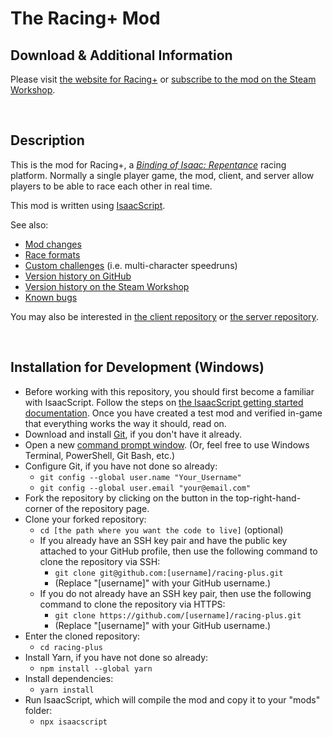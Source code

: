 # The Racing+ Mod

<!-- markdownlint-disable MD033 -->

## Download & Additional Information

Please visit [the website for Racing+](https://isaacracing.net/) or [subscribe to the mod on the Steam Workshop](https://steamcommunity.com/sharedfiles/filedetails/?id=857628390).

<br>

## Description

This is the mod for Racing+, a _[Binding of Isaac: Repentance](https://store.steampowered.com/app/1426300/The_Binding_of_Isaac_Repentance/)_ racing platform. Normally a single player game, the mod, client, and server allow players to be able to race each other in real time.

This mod is written using [IsaacScript](https://isaacscript.github.io/).

See also:

- [Mod changes](docs/changes.md)
- [Race formats](docs/race-formats.md)
- [Custom challenges](docs/challenges.md) (i.e. multi-character speedruns)
- [Version history on GitHub](https://github.com/Zamiell/isaac-racing-client/blob/master/HISTORY.md)
- [Version history on the Steam Workshop](https://steamcommunity.com/sharedfiles/filedetails/changelog/857628390)
- [Known bugs](docs/bugs.md)

You may also be interested in [the client repository](https://github.com/Zamiell/isaac-racing-client) or [the server repository](https://github.com/Zamiell/isaac-racing-server).

<br>

## Installation for Development (Windows)

- Before working with this repository, you should first become a familiar with IsaacScript. Follow the steps on [the IsaacScript getting started documentation](https://isaacscript.github.io/docs/getting-started). Once you have created a test mod and verified in-game that everything works the way it should, read on.
- Download and install [Git](https://git-scm.com/), if you don't have it already.
- Open a new [command prompt window](https://www.howtogeek.com/235101/10-ways-to-open-the-command-prompt-in-windows-10/). (Or, feel free to use Windows Terminal, PowerShell, Git Bash, etc.)
- Configure Git, if you have not done so already:
  - `git config --global user.name "Your_Username"`
  - `git config --global user.email "your@email.com"`
- Fork the repository by clicking on the button in the top-right-hand-corner of the repository page.
- Clone your forked repository:
  - `cd [the path where you want the code to live]` (optional)
  - If you already have an SSH key pair and have the public key attached to your GitHub profile, then use the following command to clone the repository via SSH:
    - `git clone git@github.com:[username]/racing-plus.git`
    - (Replace "[username]" with your GitHub username.)
  - If you do not already have an SSH key pair, then use the following command to clone the repository via HTTPS:
    - `git clone https://github.com/[username]/racing-plus.git`
    - (Replace "[username]" with your GitHub username.)
- Enter the cloned repository:
  - `cd racing-plus`
- Install Yarn, if you have not done so already:
  - `npm install --global yarn`
- Install dependencies:
  - `yarn install`
- Run IsaacScript, which will compile the mod and copy it to your "mods" folder:
  - `npx isaacscript`

<!--

Other notes:
- Mod directory name: racing+_857628390

-->
